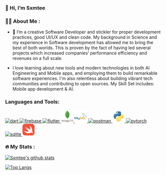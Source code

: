 <h3 align="left">👋 Hi, I’m Sxmtee</h3>

<h3 align="left">👨‍💻 About Me :</h3>

- 👀 I’m a creative Software Developer and stickler for proper development practices, good UI/UX and clean code. My background in Science and my experience in Software development has allowed me to bring the best of both worlds. This is proven by the fact of having led several projects which increased companies’ performance efficiency and revenues on a full scale.

- I love learning about new tools and modern technologies in both AI Engineering and Mobile apps, and employing them to build remarkable software experiences. I'm also relentless about building vibrant tech communities and contributing to open sources. My Skill Set includes: Mobile app development & AI.


<h3 align="left">Languages and Tools:</h3>
<p align="left"> <a href="https://dart.dev" target="_blank" rel="noreferrer"> <img src="https://www.vectorlogo.zone/logos/dartlang/dartlang-icon.svg" alt="dart" width="40" height="40"/> </a> <a href="https://firebase.google.com/" target="_blank" rel="noreferrer"> <img src="https://www.vectorlogo.zone/logos/firebase/firebase-icon.svg" alt="firebase" width="40" height="40"/> </a> <a href="https://flutter.dev" target="_blank" rel="noreferrer"> <img src="https://www.vectorlogo.zone/logos/flutterio/flutterio-icon.svg" alt="flutter" width="40" height="40"/> </a> <a href="https://www.mongodb.com/" target="_blank" rel="noreferrer"> <img src="https://raw.githubusercontent.com/devicons/devicon/master/icons/mongodb/mongodb-original-wordmark.svg" alt="mongodb" width="40" height="40"/> </a> <a href="https://www.mysql.com/" target="_blank" rel="noreferrer"> <img src="https://raw.githubusercontent.com/devicons/devicon/master/icons/mysql/mysql-original-wordmark.svg" alt="mysql" width="40" height="40"/> </a> <a href="https://postman.com" target="_blank" rel="noreferrer"> <img src="https://www.vectorlogo.zone/logos/getpostman/getpostman-icon.svg" alt="postman" width="40" height="40"/> </a> <a href="https://www.python.org" target="_blank" rel="noreferrer"> <img src="https://raw.githubusercontent.com/devicons/devicon/master/icons/python/python-original.svg" alt="python" width="40" height="40"/> </a> <a href="https://pytorch.org/" target="_blank" rel="noreferrer"> <img src="https://www.vectorlogo.zone/logos/pytorch/pytorch-icon.svg" alt="pytorch" width="40" height="40"/> </a> <a href="https://www.sqlite.org/" target="_blank" rel="noreferrer"> <img src="https://www.vectorlogo.zone/logos/sqlite/sqlite-icon.svg" alt="sqlite" width="40" height="40"/> </a> <a href="https://developer.apple.com/swift/" target="_blank" rel="noreferrer"> <img src="https://raw.githubusercontent.com/devicons/devicon/master/icons/swift/swift-original.svg" alt="swift" width="40" height="40"/> </a> </p>

<h3 align="left">🔥 My Stats :</h3>

[![Sxmtee's github stats](https://github-readme-stats.vercel.app/api?username=Sxmtee&theme=radical)](https://github.com/Sxmtee/github-readme-stats)

[![Top Langs](https://github-readme-stats.vercel.app/api/top-langs/?username=Sxmtee&layout=compact)](https://github.com/Sxmtee/github-readme-stats)
